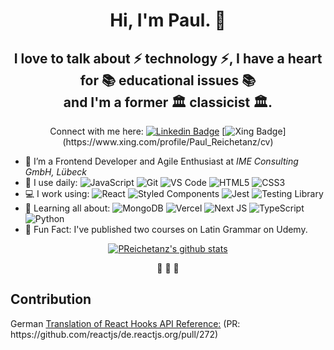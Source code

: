 <h1 align="center">Hi, I'm Paul. 👋</h1>
<h2 align="center">I love to talk about ⚡️ technology ⚡️, I have a heart for 📚 educational issues 📚 <br /> and I'm a former 🏛 classicist 🏛.</h2>

<div align="center" >

Connect with me here: 
[![Linkedin Badge](https://img.shields.io/badge/-PaulReichetanz-blue?style=plastic&logo=Linkedin&logoColor=white&link=https://www.linkedin.com/in/preichetanz/)](https://www.linkedin.com/in/preichetanz/)
[![Xing Badge](https://img.shields.io/badge/-PaulReichetanz-white?style=plastic&logo=Xing&logoColor=green&link=[https://www.linkedin.com/in/preichetanz/](https://www.xing.com/profile/Paul_Reichetanz/cv))](https://www.xing.com/profile/Paul_Reichetanz/cv)
</div>

- 🎣 I’m a Frontend Developer and Agile Enthusiast at _IME Consulting GmbH, Lübeck_
- 🚀 I use daily: 
![JavaScript](https://img.shields.io/badge/-JavaScript-black?style=plastic&logo=javascript)
![Git](https://img.shields.io/badge/-Git-black?style=plastic&logo=git)
![VS Code](https://img.shields.io/badge/-VS%20Code-007ACC?style=plastic&logo=visual-studio-code)
![HTML5](https://img.shields.io/badge/-HTML5-E34F26?style=plastic&logo=html5&logoColor=white)
![CSS3](https://img.shields.io/badge/-CSS3-1572B6?style=plastic&logo=css3)
- 💻 I work using:
![React](https://img.shields.io/badge/-React-3b2e5a?style=plastic&logo=react)
![Styled Components](https://img.shields.io/badge/styled--components-DB7093?style=plastic&logo=styled-components&logoColor=white)
![Jest](https://img.shields.io/badge/Jest-323330?style=plastic&logo=Jest&logoColor=white)
![Testing Library](https://img.shields.io/badge/testing%20library-323330?style=plastic&logo=testing-library&logoColor=red)
- 🌱 Learning all about:
![MongoDB](https://img.shields.io/badge/-MongoDB-black?style=plastic&logo=mongodb)
![Vercel](https://img.shields.io/badge/vercel-%23000000.svg?style=plastic&logo=vercel&logoColor=white)
![Next JS](https://img.shields.io/badge/Next-black?style=plastic&logo=next.js&logoColor=white)
![TypeScript](https://img.shields.io/badge/typescript-%23007ACC.svg?style=plastic&logo=typescript&logoColor=white)
![Python](https://img.shields.io/badge/Python-3776AB?style=plastic&logo=python&logoColor=white)
- 🙈 Fun Fact: I've published two courses on Latin Grammar on Udemy.


<div align="center">
 
[![PReichetanz's github stats](https://github-readme-stats.vercel.app/api?username=PReichetanz&theme=dark&show_icons=true)](https://github.com/PReichetanz)
</div>


<div align="center">
<span>🐧</span>
<span>🐧</span>
<span>🐧</span>
</div>
 
 
 <h2>Contribution</h2>
 <p>German <a href="https://de.reactjs.org/docs/hooks-reference.html">Translation of React Hooks API Reference:</a>
(PR: https://github.com/reactjs/de.reactjs.org/pull/272)</p>
 
<!--
**PReichetanz/PReichetanz** is a ✨ _special_ ✨ repository because its `README.md` (this file) appears on your GitHub profile.

Here are some ideas to get you started:

- 🔭 I’m currently working on ...
- 🌱 I’m currently learning ...
- 👯 I’m looking to collaborate on ...
- 🤔 I’m looking for help with ...
- 💬 Ask me about ...
- 📫 How to reach me: ...
- 😄 Pronouns: ...
- ⚡ Fun fact: ...
  -->
